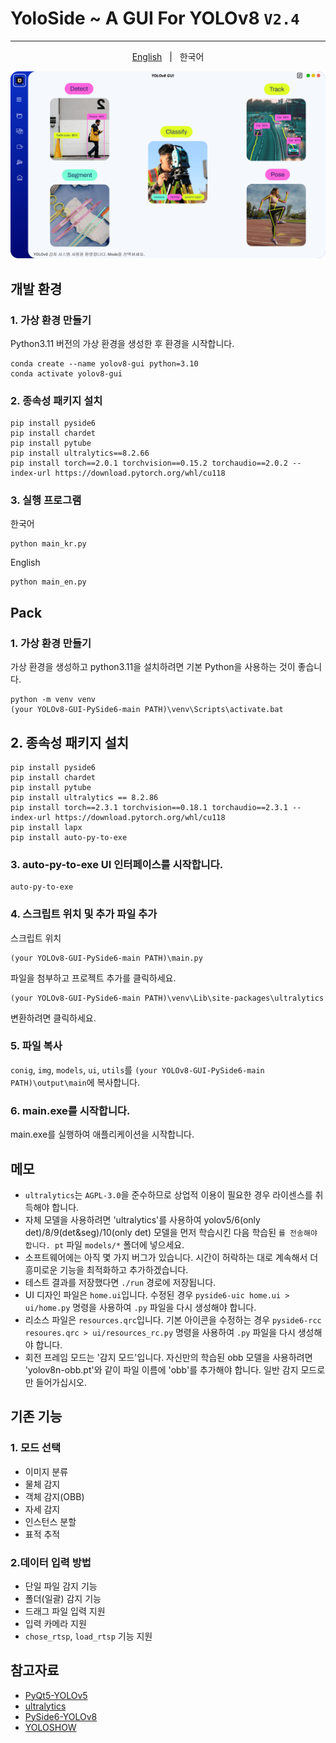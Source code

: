 # YoloSide ~ A GUI For YOLOv8 `V2.4`
---
<p align="center"> 
  <a href="https://github.com/SuPoTing/YOLOv8-GUI-PySide6/blob/main/README.md"> English</a> &nbsp; | &nbsp; 한국어</a>
 </p>

![](UI.png)

## 개발 환경
### 1. 가상 환경 만들기

Python3.11 버전의 가상 환경을 생성한 후 환경을 시작합니다.

```shell
conda create --name yolov8-gui python=3.10
conda activate yolov8-gui
```
### 2. 종속성 패키지 설치

```shell
pip install pyside6
pip install chardet
pip install pytube
pip install ultralytics==8.2.66
pip install torch==2.0.1 torchvision==0.15.2 torchaudio==2.0.2 --index-url https://download.pytorch.org/whl/cu118
```

### 3. 실행 프로그램
한국어
```shell
python main_kr.py
```
English
```shell
python main_en.py
```

## Pack
### 1. 가상 환경 만들기

가상 환경을 생성하고 python3.11을 설치하려면 기본 Python을 사용하는 것이 좋습니다.
```shell
python -m venv venv
(your YOLOv8-GUI-PySide6-main PATH)\venv\Scripts\activate.bat
```

## 2. 종속성 패키지 설치

```shell
pip install pyside6
pip install chardet
pip install pytube
pip install ultralytics == 8.2.86
pip install torch==2.3.1 torchvision==0.18.1 torchaudio==2.3.1 --index-url https://download.pytorch.org/whl/cu118
pip install lapx
pip install auto-py-to-exe
```

### 3. auto-py-to-exe UI 인터페이스를 시작합니다.

```shell
auto-py-to-exe
```

### 4. 스크립트 위치 및 추가 파일 추가

스크립트 위치
```shell
(your YOLOv8-GUI-PySide6-main PATH)\main.py
```

파일을 첨부하고 프로젝트 추가를 클릭하세요.
```shell
(your YOLOv8-GUI-PySide6-main PATH)\venv\Lib\site-packages\ultralytics
```

변환하려면 클릭하세요.

### 5. 파일 복사
`conig`, `img`, `models`, `ui`, `utils`를 `(your YOLOv8-GUI-PySide6-main PATH)\output\main`에 복사합니다.

### 6. main.exe를 시작합니다.
main.exe를 실행하여 애플리케이션을 시작합니다.

## 메모
- `ultralytics`는 `AGPL-3.0`을 준수하므로 상업적 이용이 필요한 경우 라이센스를 취득해야 합니다.
- 자체 모델을 사용하려면 'ultralytics'를 사용하여 yolov5/6(only det)/8/9(det&seg)/10(only det) 모델을 먼저 학습시킨 다음 학습된 `를 전송해야 합니다. pt` 파일 `models/*` 폴더에 넣으세요.
- 소프트웨어에는 아직 몇 가지 버그가 있습니다. 시간이 허락하는 대로 계속해서 더 흥미로운 기능을 최적화하고 추가하겠습니다.
- 테스트 결과를 저장했다면 `./run` 경로에 저장됩니다.
- UI 디자인 파일은 `home.ui`입니다. 수정된 경우 `pyside6-uic home.ui > ui/home.py` 명령을 사용하여 `.py` 파일을 다시 생성해야 합니다.
- 리소스 파일은 `resources.qrc`입니다. 기본 아이콘을 수정하는 경우 `pyside6-rcc resoures.qrc > ui/resources_rc.py` 명령을 사용하여 `.py` 파일을 다시 생성해야 합니다.
- 회전 프레임 모드는 '감지 모드'입니다. 자신만의 학습된 obb 모델을 사용하려면 'yolov8n-obb.pt'와 같이 파일 이름에 'obb'를 추가해야 합니다. 일반 감지 모드로만 들어가십시오.

## 기존 기능
### 1. 모드 선택
- 이미지 분류
- 물체 감지
- 객체 감지(OBB)
- 자세 감지
- 인스턴스 분할
- 표적 추적

### 2.데이터 입력 방법
- 단일 파일 감지 기능
- 폴더(일괄) 감지 기능
- 드래그 파일 입력 지원
- 입력 카메라 지원
- `chose_rtsp`, `load_rtsp` 기능 지원


## 참고자료
- [PyQt5-YOLOv5](https://github.com/Javacr/PyQt5-YOLOv5)
- [ultralytics](https://github.com/ultralytics/ultralytics)
- [PySide6-YOLOv8](https://github.com/Jai-wei/YOLOv8-PySide6-GUI/tree/main)
- [YOLOSHOW](https://github.com/SwimmingLiu/YOLOSHOW/tree/31644373fca58aefcc9dba72a610c92031e5331b)
